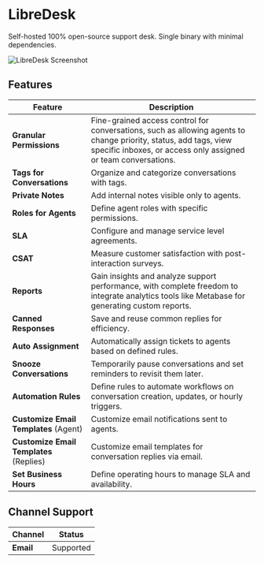 # LibreDesk

Self-hosted 100% open-source support desk. Single binary with minimal dependencies.

![LibreDesk Screenshot](https://github.com/user-attachments/assets/4d0a3cfc-4342-42bf-b567-c50482306d36)

## Features

| Feature                                    | Description                                                                                  |
|--------------------------------------------|----------------------------------------------------------------------------------------------|
| **Granular Permissions**                   | Fine-grained access control for conversations, such as allowing agents to change priority, status, add tags, view specific inboxes, or access only assigned or team conversations.            |
| **Tags for Conversations**                 | Organize and categorize conversations with tags.                                             |
| **Private Notes**                          | Add internal notes visible only to agents.                                                   |
| **Roles for Agents**                       | Define agent roles with specific permissions.                                                |
| **SLA**                                    | Configure and manage service level agreements.                                               |
| **CSAT**                                   | Measure customer satisfaction with post-interaction surveys.                                 |
| **Reports**                                | Gain insights and analyze support performance, with complete freedom to integrate analytics tools like Metabase for generating custom reports. |
| **Canned Responses**                       | Save and reuse common replies for efficiency.                                                |
| **Auto Assignment**                        | Automatically assign tickets to agents based on defined rules.                               |
| **Snooze Conversations**                   | Temporarily pause conversations and set reminders to revisit them later.                     |
| **Automation Rules**                       | Define rules to automate workflows on conversation creation, updates, or hourly triggers.    |
| **Customize Email Templates** (Agent)      | Customize email notifications sent to agents.                                                |
| **Customize Email Templates** (Replies)    | Customize email templates for conversation replies via email.                                |
| **Set Business Hours**                     | Define operating hours to manage SLA and availability.                                       |

## Channel Support

| Channel   | Status     |
|-----------|------------|
| **Email** | Supported  |
